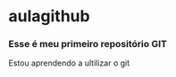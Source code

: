 ﻿# aulagithub

<h3>Esse é meu primeiro repositório GIT </h3>

<p>

Estou aprendendo a ultilizar o git

</p>